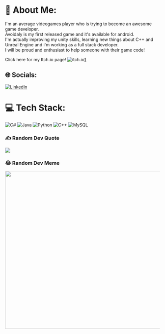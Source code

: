 # 💫 About Me:
I'm an average videogames player who is trying to become an awesome game developer.<br>Avoidaly is my first released game and it's available for android. <br>I'm actually improving my unity skills, learning new things about C++ and Unreal Engine and i'm working as a full stack developer.<br>I will be proud and enthusiast to help someone with their game code!<br>

Click here for my Itch.io page!
![itch.io](https://raw.githubusercontent.com/eevee/eev.ee/master/theme/static/images/logo-itch.png)[1]


## 🌐 Socials:
[![LinkedIn](https://img.shields.io/badge/LinkedIn-%230077B5.svg?logo=linkedin&logoColor=white)](https://linkedin.com/in/Francesco-Mauto) 

# 💻 Tech Stack:
![C#](https://img.shields.io/badge/c%23-%23239120.svg?style=for-the-badge&logo=c-sharp&logoColor=white) ![Java](https://img.shields.io/badge/java-%23ED8B00.svg?style=for-the-badge&logo=java&logoColor=white) ![Python](https://img.shields.io/badge/python-3670A0?style=for-the-badge&logo=python&logoColor=ffdd54) ![C++](https://img.shields.io/badge/c++-%2300599C.svg?style=for-the-badge&logo=c%2B%2B&logoColor=white) ![MySQL](https://img.shields.io/badge/mysql-%2300f.svg?style=for-the-badge&logo=mysql&logoColor=white)

### ✍️ Random Dev Quote
![](https://quotes-github-readme.vercel.app/api?type=horizontal&theme=radical)

### 😂 Random Dev Meme
<img src="https://random-memer.herokuapp.com/" width="512px"/>



[1]: https://frankgamedev.itch.io/
